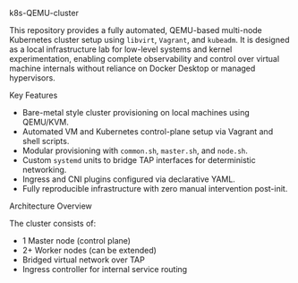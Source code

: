 k8s-QEMU-cluster

This repository provides a fully automated, QEMU-based multi-node Kubernetes cluster setup using `libvirt`, `Vagrant`, and `kubeadm`. It is designed as a local infrastructure lab for low-level systems and kernel experimentation, enabling complete observability and control over virtual machine internals without reliance on Docker Desktop or managed hypervisors.

Key Features

- Bare-metal style cluster provisioning on local machines using QEMU/KVM.
- Automated VM and Kubernetes control-plane setup via Vagrant and shell scripts.
- Modular provisioning with `common.sh`, `master.sh`, and `node.sh`.
- Custom `systemd` units to bridge TAP interfaces for deterministic networking.
- Ingress and CNI plugins configured via declarative YAML.
- Fully reproducible infrastructure with zero manual intervention post-init.

Architecture Overview

The cluster consists of:

- 1 Master node (control plane)
- 2+ Worker nodes (can be extended)
- Bridged virtual network over TAP
- Ingress controller for internal service routing

